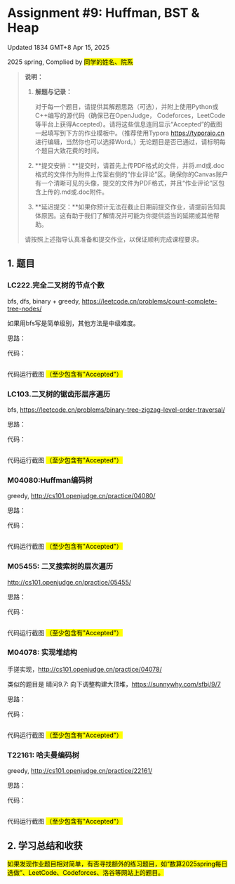 # Assignment #9: Huffman, BST & Heap

Updated 1834 GMT+8 Apr 15, 2025

2025 spring, Complied by <mark>同学的姓名、院系</mark>



> **说明：**
>
> 1. **解题与记录：**
>
>    对于每一个题目，请提供其解题思路（可选），并附上使用Python或C++编写的源代码（确保已在OpenJudge， Codeforces，LeetCode等平台上获得Accepted）。请将这些信息连同显示“Accepted”的截图一起填写到下方的作业模板中。（推荐使用Typora https://typoraio.cn 进行编辑，当然你也可以选择Word。）无论题目是否已通过，请标明每个题目大致花费的时间。
>
> 2. **提交安排：**提交时，请首先上传PDF格式的文件，并将.md或.doc格式的文件作为附件上传至右侧的“作业评论”区。确保你的Canvas账户有一个清晰可见的头像，提交的文件为PDF格式，并且“作业评论”区包含上传的.md或.doc附件。
>
> 3. **延迟提交：**如果你预计无法在截止日期前提交作业，请提前告知具体原因。这有助于我们了解情况并可能为你提供适当的延期或其他帮助。 
>
> 请按照上述指导认真准备和提交作业，以保证顺利完成课程要求。



## 1. 题目

### LC222.完全二叉树的节点个数

bfs, dfs, binary + greedy,  https://leetcode.cn/problems/count-complete-tree-nodes/

如果用bfs写是简单级别，其他方法是中级难度。

思路：



代码：

```python

```



代码运行截图 <mark>（至少包含有"Accepted"）</mark>





### LC103.二叉树的锯齿形层序遍历

bfs, https://leetcode.cn/problems/binary-tree-zigzag-level-order-traversal/

思路：



代码：

```python

```



代码运行截图 <mark>（至少包含有"Accepted"）</mark>





### M04080:Huffman编码树

greedy, http://cs101.openjudge.cn/practice/04080/

思路：



代码：

```python

```



代码运行截图 <mark>（至少包含有"Accepted"）</mark>





### M05455: 二叉搜索树的层次遍历

http://cs101.openjudge.cn/practice/05455/

思路：



代码：

```python

```



代码运行截图 <mark>（至少包含有"Accepted"）</mark>





### M04078: 实现堆结构

手搓实现，http://cs101.openjudge.cn/practice/04078/

类似的题目是 晴问9.7: 向下调整构建大顶堆，https://sunnywhy.com/sfbj/9/7

思路：



代码：

```python

```



代码运行截图 <mark>（至少包含有"Accepted"）</mark>





### T22161: 哈夫曼编码树

greedy, http://cs101.openjudge.cn/practice/22161/

思路：



代码：

```python

```



代码运行截图 <mark>（至少包含有"Accepted"）</mark>





## 2. 学习总结和收获

<mark>如果发现作业题目相对简单，有否寻找额外的练习题目，如“数算2025spring每日选做”、LeetCode、Codeforces、洛谷等网站上的题目。</mark>











